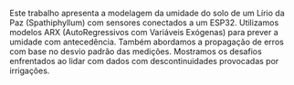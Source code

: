 Este trabalho apresenta a modelagem da umidade do solo de um Lírio da Paz (Spathiphyllum) com sensores conectados a um ESP32. Utilizamos modelos ARX (AutoRegressivos com Variáveis Exógenas) para prever a umidade com antecedência. Também abordamos a propagação de erros com base no desvio padrão das medições. Mostramos os desafios enfrentados ao lidar com dados com descontinuidades provocadas por irrigações.
